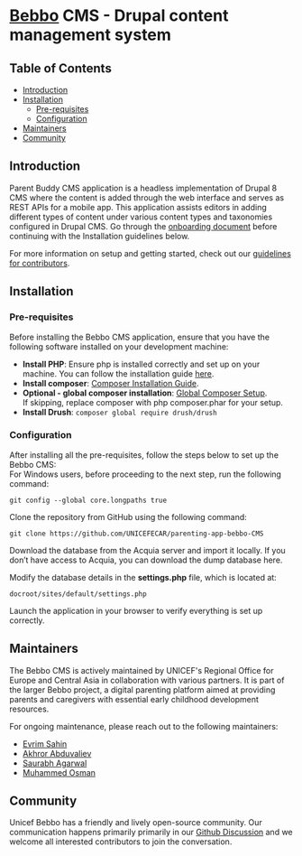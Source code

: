 # [Bebbo](https://bebbo.app/) CMS - Drupal content management system

## Table of Contents
* [Introduction](#introduction)
* [Installation](#installation)
  * [Pre-requisites](#pre-requisites)
  * [Configuration](#configuration)
* [Maintainers](#maintainers)
* [Community](#community)

## Introduction
Parent Buddy CMS application is a headless implementation of Drupal 8 CMS where the content is added through the web interface and serves as REST APIs for a mobile app. This application assists editors in adding different types of content under various content types and taxonomies configured in Drupal CMS. Go through the [onboarding document](./ONBOARDING.md) before continuing with the Installation guidelines below.  

For more information on setup and getting started, check out our [guidelines for contributors](./CONTRIBUTING.md).   

## Installation  

### Pre-requisites
Before installing the Bebbo CMS application, ensure that you have the following software installed on your development machine:  
- **Install PHP**: Ensure php is installed correctly and set up on your machine. You can follow the installation guide [here](https://getcomposer.org/doc/00-intro.md#installation-linux-unix-osx).  
- **Install composer**: [Composer Installation Guide](https://getcomposer.org/doc/00-intro.md#installation-linux-unix-osx).  
- **Optional - global composer installation**: [Global Composer Setup](https://getcomposer.org/doc/00-intro.md#globally).  
  If skipping, replace composer with php composer.phar for your setup.  
- **Install Drush**: `composer global require drush/drush`  

### Configuration
After installing all the pre-requisites, follow the steps below to set up the Bebbo CMS:  
For Windows users, before proceeding to the next step, run the following command:  
```
git config --global core.longpaths true
```
Clone the repository from GitHub using the following command:  
```
git clone https://github.com/UNICEFECAR/parenting-app-bebbo-CMS
```
Download the database from the Acquia server and import it locally. If you don’t have access to Acquia, you can download the dump database here.  

Modify the database details in the **settings.php** file, which is located at:  
```
docroot/sites/default/settings.php
```
Launch the application in your browser to verify everything is set up correctly.  

## Maintainers
The Bebbo CMS is actively maintained by UNICEF's Regional Office for Europe and Central Asia in collaboration with various partners. It is part of the larger Bebbo project, a digital parenting platform aimed at providing parents and caregivers with essential early childhood development resources.  

For ongoing maintenance, please reach out to the following maintainers:  
- [Evrim Sahin](https://github.com/evrimm)
- [Akhror Abduvaliev](https://github.com/Akhror)
- [Saurabh Agarwal](https://github.com/saurabhEDU)
- [Muhammed Osman](https://github.com/mhdosman)

## Community
Unicef Bebbo has a friendly and lively open-source community. Our communication happens primarily primarily in our [Github Discussion](https://github.com/UNICEFECAR/parenting-app-bebbo-CMS/discussions) and we welcome all interested contributors to join the conversation.
